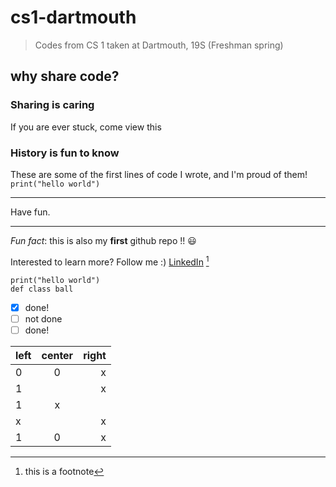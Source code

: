 # cs1-dartmouth
> Codes from CS 1 taken at Dartmouth, 19S (Freshman spring)

## why share code?
### Sharing is caring
If you are ever stuck, come view this
### History is fun to know
These are some of the first lines of code I wrote, and I'm proud of them! 
`print("hello world")`

***
Have fun.
***

*Fun fact*: this is also my **first** github repo !! 😃

Interested to learn more?
Follow me :) [LinkedIn] [^1]

[LinkedIn]:https://www.linkedin.com/in/niteshpant22/

```
print("hello world")
def class ball
```

- [x] done!
- [ ] not done
- [ ] done!

left | center | right
:---|:------:| ----:
0    | 0      | x
1    |        | x
1    |     x |
x    |        | x
1    |  0     | x

[^1]: this is a footnote
